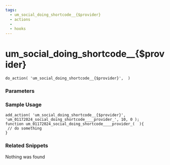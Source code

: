 ```yaml
---
tags: 
  - um_social_doing_shortcode__{$provider}
  - actions
  - 
  - hooks
---
```

# um\_social\_doing\_shortcode\_\_{$provider}

``` php:no-line-numbers
do_action( 'um_social_doing_shortcode__{$provider}',  )
```
<div class='hook-sep'></div>

### Parameters

<div class='hook-sep'></div>



### Sample Usage

``` php:no-line-numbers
add_action( 'um_social_doing_shortcode__{$provider}', 'um_01172024_social_doing_shortcode____provider_', 10, 0 );
function um_01172024_social_doing_shortcode____provider_(  ){
 // do something
}
```
<div class='hook-sep'></div>



### Related Snippets

Nothing was found

